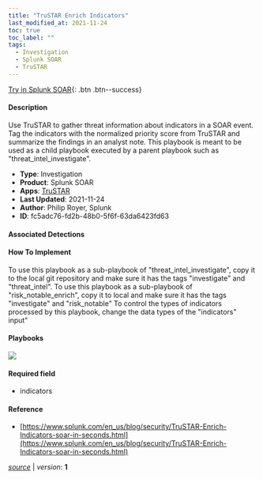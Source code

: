 ```yaml
---
title: "TruSTAR Enrich Indicators"
last_modified_at: 2021-11-24
toc: true
toc_label: ""
tags:
  - Investigation
  - Splunk SOAR
  - TruSTAR
---
```


[Try in Splunk SOAR](https://www.splunk.com/en_us/software/splunk-security-orchestration-and-automation.html){: .btn .btn--success}

#### Description

Use TruSTAR to gather threat information about indicators in a SOAR event. Tag the indicators with the normalized priority score from TruSTAR and summarize the findings in an analyst note. This playbook is meant to be used as a child playbook executed by a parent playbook such as &#34;threat_intel_investigate&#34;.

- **Type**: Investigation
- **Product**: Splunk SOAR
- **Apps**: [TruSTAR](https://splunkbase.splunk.com/apps/#/search/TruSTAR/product/soar)
- **Last Updated**: 2021-11-24
- **Author**: Philip Royer, Splunk
- **ID**: fc5adc76-fd2b-48b0-5f6f-63da6423fd63

#### Associated Detections


#### How To Implement
To use this playbook as a sub-playbook of &#34;threat_intel_investigate&#34;, copy it to the local git repository and make sure it has the tags &#34;investigate&#34; and &#34;threat_intel&#34;. To use this playbook as a sub-playbook of &#34;risk_notable_enrich&#34;, copy it to local and make sure it has the tags &#34;investigate&#34; and &#34;risk_notable&#34; To control the types of indicators processed by this playbook, change the data types of the &#34;indicators&#34; input&#34;

#### Playbooks
![](https://raw.githubusercontent.com/splunk/security_content/develop/playbooks/trustar_enrich_indicators.png)

#### Required field
* indicators


#### Reference

* [https://www.splunk.com/en_us/blog/security/TruSTAR-Enrich-Indicators-soar-in-seconds.html](https://www.splunk.com/en_us/blog/security/TruSTAR-Enrich-Indicators-soar-in-seconds.html)




[*source*](https://github.com/splunk/security_content/tree/develop/playbooks/trustar_enrich_indicators.yml) \| *version*: **1**